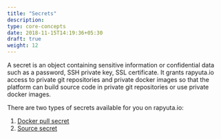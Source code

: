 ```yaml
---
title: "Secrets"
description:
type: core-concepts
date: 2018-11-15T14:19:36+05:30
draft: true
weight: 12
---
```

A secret is an object containing sensitive information or confidential data such
as a password, SSH private key, SSL certificate. It grants rapyuta.io access to
private git repositories and private docker images so that the platform can build
source code in private git repositories or use private docker images.

There are two types of secrets available for you on rapyuta.io:

1. [Docker pull secret](./docker-pull-secret/_index.md)
2. [Source secret](./source-secret)
